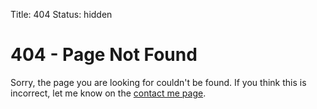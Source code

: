Title: 404
Status: hidden

404 - Page Not Found
====================

Sorry, the page you are looking for couldn't be found. If you think this is
incorrect, let me know on the [contact me page]({filename}/pages/contact.md).
